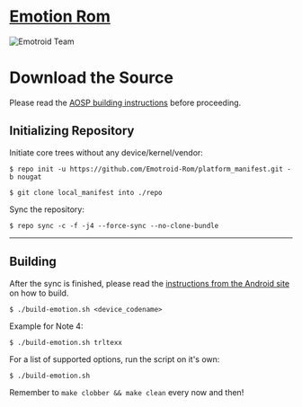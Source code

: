 [Emotion Rom](http://emotroid.com/)
====================================

![Emotroid Team](http://i.imgur.com/4XAXvMq.png)

Download the Source
===================

Please read the [AOSP building instructions](http://source.android.com/source/index.html) before proceeding.

Initializing Repository
-----------------------

Initiate core trees without any device/kernel/vendor:

    $ repo init -u https://github.com/Emotroid-Rom/platform_manifest.git -b nougat

    $ git clone local_manifest into ./repo

Sync the repository:

    $ repo sync -c -f -j4 --force-sync --no-clone-bundle

***

Building
--------

After the sync is finished, please read the [instructions from the Android site](http://s.android.com/source/building.html) on how to build.

    $ ./build-emotion.sh <device_codename>

Example for Note 4:

    $ ./build-emotion.sh trltexx

For a list of supported options, run the script on it's own:

    $ ./build-emotion.sh


Remember to `make clobber && make clean` every now and then!
